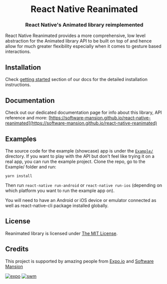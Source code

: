 <p align="center">
  <h1 align="center">React Native Reanimated</h1>
  <h3 align="center">React Native's Animated library reimplemented</h3>
</p>

React Native Reanimated provides a more comprehensive,
low level abstraction for the Animated library API to be built
on top of and hence allow for much greater flexibility especially when it
comes to gesture based interactions.

## Installation

Check [getting started](https://software-mansion.github.io/react-native-reanimated/getting-started.html) section of our docs for the detailed installation instructions.

## Documentation

Check out our dedicated documentation page for info about this library, API reference and more: [https://software-mansion.github.io/react-native-reanimated](https://software-mansion.github.io/react-native-reanimated)

## Examples

The source code for the example (showcase) app is under the [`Example/`](https://github.com/software-mansion/react-native-reanimated/blob/master/Example/) directory.
If you want to play with the API but don't feel like trying it on a real app, you can run the example project. Clone the repo, go to the Example/ folder and run:

```
yarn install
```

Then run `react-native run-android` or `react-native run-ios` (depending on which platform you want to run the example app on).

You will need to have an Android or iOS device or emulator connected as well as react-native-cli package installed globally.

## License

Reanimated library is licensed under [The MIT License](LICENSE).

## Credits

This project is supported by amazing people from [Expo.io](https://expo.io) and [Software Mansion](https://swmansion.com)

[![expo](https://avatars2.githubusercontent.com/u/12504344?v=3&s=100 'Expo.io')](https://expo.io)
[![swm](https://avatars0.githubusercontent.com/u/56880679?v=3&s=100 'Software Mansion')](https://swmansion.com)
